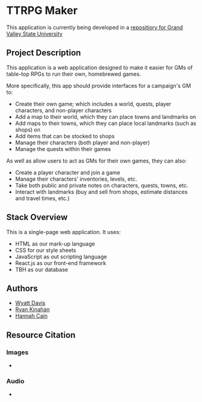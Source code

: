 # TTRPG Maker 
This application is currently being developed in a [repositiory for Grand Valley State University](https://github.com/daviswygvsu/cis-371-final)

## Project Description

This application is a web application designed to make it easier for GMs of table-top RPGs to run their own, homebrewed games.

More specifically, this app should provide interfaces for a campaign's GM to:
* Create their own game; which includes a world, quests, player characters, and non-player characters
* Add a map to their world, which they can place towns and landmarks on
* Add maps to their towns, which they can place local landmarks (such as shops) on
* Add items that can be stocked to shops
* Manage their characters (both player and non-player)
* Manage the quests within their games

As well as allow users to act as GMs for their own games, they can also:
* Create a player character and join a game
* Manage their characters' inventories, levels, etc.
* Take both public and private notes on characters, quests, towns, etc.
* Interact with landmarks (buy and sell from shops, estimate distances and travel times, etc.)

## Stack Overview
This is a single-page web application. It uses:
* HTML as our mark-up language
* CSS for our style sheets
* JavaScript as out scripting language
* React.js as our front-end framework
* TBH as our database

## Authors
* [Wyatt Davis](https://www.linkedin.com/in/wyattndavis/)
* [Ryan Kinahan](https://www.linkedin.com/in/ryankinahan/)
* [Hannah Cain](https://www.linkedin.com/in/hannah-cain-2022/)

## Resource Citation
### Images
*
### Audio
*
